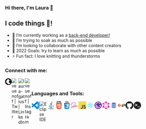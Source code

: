 ### Hi there, I'm Laura  👋


## I code things  🤣!
- 🔭 I’m currently working as a [back-end developer!][website]
- 🌱 I’m trying to soak as much as possible 
- 👯 I’m looking to collaborate with other content creators
- 🥅 2022 Goals: try to learn as much as possible
- ⚡ Fun fact: I love knitting and thunderstorms

### Connect with me:

[<img align="left" alt="lauragatius.com" width="22px" src="https://raw.githubusercontent.com/iconic/open-iconic/master/svg/globe.svg" />][website]
[<img align="left" alt="veuenoff | Twitter" width="22px" src="https://cdn.jsdelivr.net/npm/simple-icons@v3/icons/twitter.svg" />][twitter]
[<img align="left" alt="laura-gatius | LinkedIn" width="22px" src="https://cdn.jsdelivr.net/npm/simple-icons@v3/icons/linkedin.svg" />][linkedin]
[<img align="left" alt="veuenoff | Instagram" width="22px" src="https://cdn.jsdelivr.net/npm/simple-icons@v3/icons/instagram.svg" />][instagram]

<br />

### Languages and Tools:

<img align="left" alt="Visual Studio Code" width="26px" src="https://raw.githubusercontent.com/github/explore/80688e429a7d4ef2fca1e82350fe8e3517d3494d/topics/visual-studio-code/visual-studio-code.png" />
<img align="left" alt="Eclipse IDE" width="26px" src="https://raw.githubusercontent.com/simple-icons/simple-icons/develop/icons/eclipseide.svg" />
<img align="left" alt="Java" width="26px" src="https://raw.githubusercontent.com/simple-icons/simple-icons/develop/icons/java.svg" />
<img align="left" alt="HTML5" width="26px" src="https://raw.githubusercontent.com/github/explore/80688e429a7d4ef2fca1e82350fe8e3517d3494d/topics/html/html.png" />
<img align="left" alt="CSS3" width="26px" src="https://raw.githubusercontent.com/github/explore/80688e429a7d4ef2fca1e82350fe8e3517d3494d/topics/css/css.png" />
<img align="left" alt="Sass" width="26px" src="https://raw.githubusercontent.com/github/explore/80688e429a7d4ef2fca1e82350fe8e3517d3494d/topics/sass/sass.png" />
<img align="left" alt="JavaScript" width="26px" src="https://raw.githubusercontent.com/github/explore/80688e429a7d4ef2fca1e82350fe8e3517d3494d/topics/javascript/javascript.png" />
<img align="left" alt="React" width="26px" src="https://raw.githubusercontent.com/github/explore/80688e429a7d4ef2fca1e82350fe8e3517d3494d/topics/react/react.png" />
<img align="left" alt="Gatsby" width="26px" src="https://raw.githubusercontent.com/github/explore/e94815998e4e0713912fed477a1f346ec04c3da2/topics/gatsby/gatsby.png" />
<img align="left" alt="GraphQL" width="26px" src="https://raw.githubusercontent.com/github/explore/80688e429a7d4ef2fca1e82350fe8e3517d3494d/topics/graphql/graphql.png" />
<img align="left" alt="SQL" width="26px" src="https://raw.githubusercontent.com/github/explore/80688e429a7d4ef2fca1e82350fe8e3517d3494d/topics/sql/sql.png" />
<img align="left" alt="Git" width="26px" src="https://raw.githubusercontent.com/github/explore/80688e429a7d4ef2fca1e82350fe8e3517d3494d/topics/git/git.png" />
<img align="left" alt="GitHub" width="26px" src="https://raw.githubusercontent.com/github/explore/78df643247d429f6cc873026c0622819ad797942/topics/github/github.png" />
<img align="left" alt="HTML5" width="26px" src="https://raw.githubusercontent.com/github/explore/80688e429a7d4ef2fca1e82350fe8e3517d3494d/topics/terminal/terminal.png" />


[website]: https://lauragatius.com
[twitter]: https://twitter.com/veuenoff
[instagram]: https://instagram.com/veuenoff
[linkedin]: https://linkedin.com/in/laura-gatius
